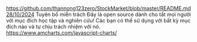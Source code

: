 https://github.com/thannong123zero/StockMarket/blob/master/README.md28/10/2024
Tuyên bố miễn trách
Đây là open source dành cho tất mọi người với mục đích học tập và nghiên cứu!
Các bạn có thể sử dụng với bất kỳ mục đích nào và tự chịu trách nhiệm với nó.
https://www.amcharts.com/javascript-charts/
